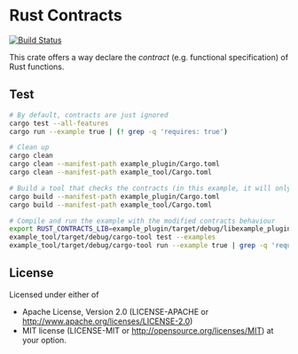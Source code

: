 Rust Contracts
==============

[![Build Status](https://travis-ci.org/viperproject/rust-contracts.svg?branch=master)](https://travis-ci.org/viperproject/rust-contracts)

This crate offers a way declare the *contract* (e.g. functional specification) of Rust functions.


Test
----

```bash
# By default, contracts are just ignored
cargo test --all-features
cargo run --example true | (! grep -q 'requires: true')

# Clean up
cargo clean
cargo clean --manifest-path example_plugin/Cargo.toml
cargo clean --manifest-path example_tool/Cargo.toml

# Build a tool that checks the contracts (in this example, it will only print the contract)
cargo build --manifest-path example_plugin/Cargo.toml
cargo build --manifest-path example_tool/Cargo.toml

# Compile and run the example with the modified contracts behaviour
export RUST_CONTRACTS_LIB=example_plugin/target/debug/libexample_plugin.so
example_tool/target/debug/cargo-tool test --examples
example_tool/target/debug/cargo-tool run --example true | grep -q 'requires: true'
```


License
-------

Licensed under either of

- Apache License, Version 2.0 (LICENSE-APACHE or http://www.apache.org/licenses/LICENSE-2.0)
- MIT license (LICENSE-MIT or http://opensource.org/licenses/MIT) at your option.
